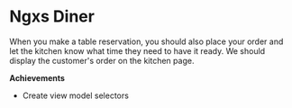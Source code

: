 # Ngxs Diner

When you make a table reservation, you should also place your order and let the kitchen know what time they need to have it ready. We should display the customer's order on the kitchen page.

**Achievements**

- Create view model selectors
